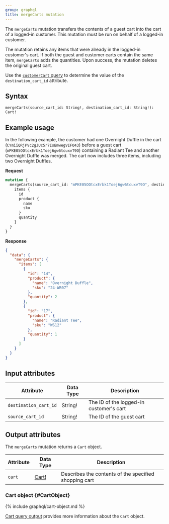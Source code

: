 ```yaml
---
group: graphql
title: mergeCarts mutation
---
```


The `mergeCarts` mutation transfers the contents of a guest cart into the cart of a logged-in customer. This mutation must be run on behalf of a logged-in customer.

The mutation retains any items that were already in the logged-in customer's cart. If both the guest and customer carts contain the same item, `mergeCarts` adds the quantities. Upon success, the mutation deletes the original guest cart.

Use the [`customerCart` query]({{page.baseurl}}/graphql/queries/customer-cart.html) to determine the value of the `destination_cart_id` attribute.

## Syntax

`mergeCarts(source_cart_id: String!, destination_cart_id: String!): Cart!`

## Example usage

In the following example, the customer had one Overnight Duffle in the cart (`CYmiiQRjPVc2gJUc5r7IsBmwegVIFO43`) before a guest cart (`mPKE05OOtcxErbk1Toej6gw6tcuxvT9O`) containing a Radiant Tee and another Overnight Duffle was merged. The cart now includes three items, including two Overnight Duffles.

**Request**

```graphql
mutation {
  mergeCarts(source_cart_id: "mPKE05OOtcxErbk1Toej6gw6tcuxvT9O", destination_cart_id: "CYmiiQRjPVc2gJUc5r7IsBmwegVIFO43") {
    items {
      id
      product {
        name
        sku
      }
      quantity
    }
  }
}
```

**Response**

```json
{
  "data": {
    "mergeCarts": {
      "items": [
        {
          "id": "14",
          "product": {
            "name": "Overnight Duffle",
            "sku": "24-WB07"
          },
          "quantity": 2
        },
        {
          "id": "17",
          "product": {
            "name": "Radiant Tee",
            "sku": "WS12"
          },
          "quantity": 1
        }
      ]
    }
  }
}
```

## Input attributes

Attribute |  Data Type | Description
--- | --- | ---
`destination_cart_id` | String! | The ID of the logged-in customer's cart
`source_cart_id` | String! | The ID of the guest cart

## Output attributes

The `mergeCarts` mutation returns a `Cart` object.

Attribute |  Data Type | Description
--- | --- | ---
`cart` |[Cart!](#CartObject) | Describes the contents of the specified shopping cart

### Cart object {#CartObject}

{% include graphql/cart-object.md %}

[Cart query output]({{page.baseurl}}/graphql/queries/cart.html#cart-output) provides more information about the `Cart` object.
